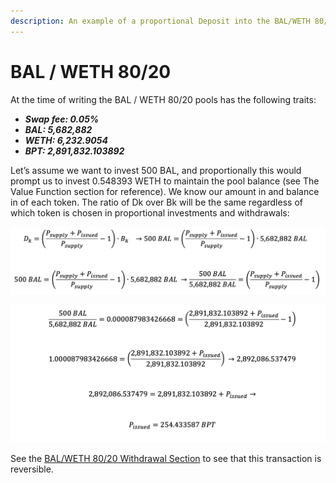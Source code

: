 ```yaml
---
description: An example of a proportional Deposit into the BAL/WETH 80/20 liquidity pool
---
```


# BAL / WETH 80/20

At the time of writing the BAL / WETH 80/20 pools has the following traits:

* _**Swap fee: 0.05%**_
* _**BAL: 5,682,882**_
* _**WETH: 6,232.9054**_
* _**BPT: 2,891,832.103892**_

Let’s assume we want to invest 500 BAL, and proportionally this would prompt us to invest 0.548393 WETH to maintain the pool balance (see The Value Function section for reference). We know our amount in and balance in of each token. The ratio of Dk over Bk will be the same regardless of which token is chosen in proportional investments and withdrawals:

![](<../../../../../.gitbook/assets/Screen Shot 2022-04-03 at 8.35.24 PM.png>)

![](<../../../../../.gitbook/assets/Screen Shot 2022-04-03 at 8.36.10 PM.png>)

See the [BAL/WETH 80/20 Withdrawal Section](../../withdrawals/proportional-withdrawals/bal-weth-80-20.md) to see that this transaction is reversible.&#x20;
